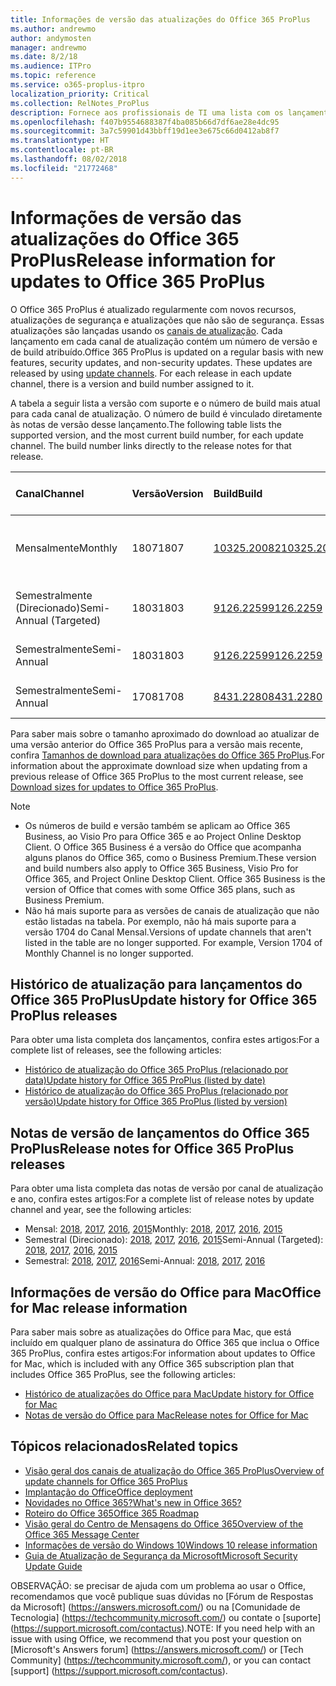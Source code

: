 ```yaml
---
title: Informações de versão das atualizações do Office 365 ProPlus
ms.author: andrewmo
author: andymosten
manager: andrewmo
ms.date: 8/2/18
ms.audience: ITPro
ms.topic: reference
ms.service: o365-proplus-itpro
localization_priority: Critical
ms.collection: RelNotes_ProPlus
description: Fornece aos profissionais de TI uma lista com os lançamentos mais recentes para o Office 365 ProPlus para cada canal de atualização, e links para notas de versão e o histórico de atualizações
ms.openlocfilehash: f407b9554688387f4ba085b66d7df6ae28e4dc95
ms.sourcegitcommit: 3a7c59901d43bbff19d1ee3e675c66d0412ab8f7
ms.translationtype: HT
ms.contentlocale: pt-BR
ms.lasthandoff: 08/02/2018
ms.locfileid: "21772468"
---
```

# <a name="release-information-for-updates-to-office-365-proplus"></a><span data-ttu-id="cfd2b-103">Informações de versão das atualizações do Office 365 ProPlus</span><span class="sxs-lookup"><span data-stu-id="cfd2b-103">Release information for updates to Office 365 ProPlus</span></span>

<span data-ttu-id="cfd2b-p101">O Office 365 ProPlus é atualizado regularmente com novos recursos, atualizações de segurança e atualizações que não são de segurança. Essas atualizações são lançadas usando os [canais de atualização](https://docs.microsoft.com/deployoffice/overview-of-update-channels-for-office-365-proplus). Cada lançamento em cada canal de atualização contém um número de versão e de build atribuído.</span><span class="sxs-lookup"><span data-stu-id="cfd2b-p101">Office 365 ProPlus is updated on a regular basis with new features, security updates, and non-security updates. These updates are released by using [update channels](https://docs.microsoft.com/deployoffice/overview-of-update-channels-for-office-365-proplus). For each release in each update channel, there is a version and build number assigned to it.</span></span> 

<span data-ttu-id="cfd2b-p102">A tabela a seguir lista a versão com suporte e o número de build mais atual para cada canal de atualização. O número de build é vinculado diretamente às notas de versão desse lançamento.</span><span class="sxs-lookup"><span data-stu-id="cfd2b-p102">The following table lists the supported version, and the most current build number, for each update channel. The build number links directly to the release notes for that release.</span></span> 

  
|<span data-ttu-id="cfd2b-109">**Canal**</span><span class="sxs-lookup"><span data-stu-id="cfd2b-109">**Channel**</span></span>|<span data-ttu-id="cfd2b-110">**Versão**</span><span class="sxs-lookup"><span data-stu-id="cfd2b-110">**Version**</span></span>|<span data-ttu-id="cfd2b-111">**Build**</span><span class="sxs-lookup"><span data-stu-id="cfd2b-111">**Build**</span></span>|<span data-ttu-id="cfd2b-112">**Data de lançamento**</span><span class="sxs-lookup"><span data-stu-id="cfd2b-112">**Release date**</span></span>|<span data-ttu-id="cfd2b-113">**Versão atual até**</span><span class="sxs-lookup"><span data-stu-id="cfd2b-113">**Current version until**</span></span>|
|:-----|:-----|:-----|:-----|:-----|
|<span data-ttu-id="cfd2b-114">Mensalmente</span><span class="sxs-lookup"><span data-stu-id="cfd2b-114">Monthly</span></span>  <br/> |<span data-ttu-id="cfd2b-115">1807</span><span class="sxs-lookup"><span data-stu-id="cfd2b-115">1807</span></span>  <br/> |[<span data-ttu-id="cfd2b-116">10325.20082</span><span class="sxs-lookup"><span data-stu-id="cfd2b-116">10325.20082</span></span>](monthly-channel-2018.md#version-1807-july-25)  <br/> | <span data-ttu-id="cfd2b-117">25 de julho de 2018</span><span class="sxs-lookup"><span data-stu-id="cfd2b-117">July 25, 2018</span></span>  <br/> |<span data-ttu-id="cfd2b-118">Lançamos a versão 1808</span><span class="sxs-lookup"><span data-stu-id="cfd2b-118">Version 1807 is released</span></span> <br/>|
|<span data-ttu-id="cfd2b-119">Semestralmente (Direcionado)</span><span class="sxs-lookup"><span data-stu-id="cfd2b-119">Semi-Annual (Targeted)</span></span>  <br/> |<span data-ttu-id="cfd2b-120">1803</span><span class="sxs-lookup"><span data-stu-id="cfd2b-120">1803</span></span>  <br/> |[<span data-ttu-id="cfd2b-121">9126.2259</span><span class="sxs-lookup"><span data-stu-id="cfd2b-121">9126.2259</span></span>](semi-annual-channel-targeted-2018.md#version-1803-july-10)  <br/> | <span data-ttu-id="cfd2b-122">10 de julho de 2018</span><span class="sxs-lookup"><span data-stu-id="cfd2b-122">July 10, 2018</span></span>  <br/> |<span data-ttu-id="cfd2b-123">11 de setembro de 2018</span><span class="sxs-lookup"><span data-stu-id="cfd2b-123">September 11, 2018</span></span> <br/>|
|<span data-ttu-id="cfd2b-124">Semestralmente</span><span class="sxs-lookup"><span data-stu-id="cfd2b-124">Semi-Annual</span></span> <br/> |<span data-ttu-id="cfd2b-125">1803</span><span class="sxs-lookup"><span data-stu-id="cfd2b-125">1803</span></span>  <br/> | [<span data-ttu-id="cfd2b-126">9126.2259</span><span class="sxs-lookup"><span data-stu-id="cfd2b-126">9126.2259</span></span>](semi-annual-channel-2018.md#version-1803-july-10) <br/> |<span data-ttu-id="cfd2b-127">10 de julho de 2018</span><span class="sxs-lookup"><span data-stu-id="cfd2b-127">July 10, 2018</span></span>  <br/> |<span data-ttu-id="cfd2b-128">8 de janeiro de 2019</span><span class="sxs-lookup"><span data-stu-id="cfd2b-128">January 8, 2019</span></span> <br/>|
|<span data-ttu-id="cfd2b-129">Semestralmente</span><span class="sxs-lookup"><span data-stu-id="cfd2b-129">Semi-Annual</span></span> <br/> |<span data-ttu-id="cfd2b-130">1708</span><span class="sxs-lookup"><span data-stu-id="cfd2b-130">1708</span></span>  <br/> |[<span data-ttu-id="cfd2b-131">8431.2280</span><span class="sxs-lookup"><span data-stu-id="cfd2b-131">8431.2280</span></span>](semi-annual-channel-2018.md#version-1708-july-10)  <br/> | <span data-ttu-id="cfd2b-132">10 de julho de 2018</span><span class="sxs-lookup"><span data-stu-id="cfd2b-132">July 10, 2018</span></span>  <br/> |<span data-ttu-id="cfd2b-133">12 de março de 2019</span><span class="sxs-lookup"><span data-stu-id="cfd2b-133">March 12, 2019</span></span> <br/>|

<span data-ttu-id="cfd2b-134">Para saber mais sobre o tamanho aproximado do download ao atualizar de uma versão anterior do Office 365 ProPlus para a versão mais recente, confira [Tamanhos de download para atualizações do Office 365 ProPlus](download-sizes-office365-proplus-updates.md).</span><span class="sxs-lookup"><span data-stu-id="cfd2b-134">For information about the approximate download size when updating from a previous release of Office 365 ProPlus to the most current release, see [Download sizes for updates to Office 365 ProPlus](download-sizes-office365-proplus-updates.md).</span></span>

> [!NOTE]
> - <span data-ttu-id="cfd2b-p103">Os números de build e versão também se aplicam ao Office 365 Business, ao Visio Pro para Office 365 e ao Project Online Desktop Client. O Office 365 Business é a versão do Office que acompanha alguns planos do Office 365, como o Business Premium.</span><span class="sxs-lookup"><span data-stu-id="cfd2b-p103">These version and build numbers also apply to Office 365 Business, Visio Pro for Office 365, and Project Online Desktop Client. Office 365 Business is the version of Office that comes with some Office 365 plans, such as Business Premium.</span></span>
> - <span data-ttu-id="cfd2b-p104">Não há mais suporte para as versões de canais de atualização que não estão listadas na tabela. Por exemplo, não há mais suporte para a versão 1704 do Canal Mensal.</span><span class="sxs-lookup"><span data-stu-id="cfd2b-p104">Versions of update channels that aren't listed in the table are no longer supported. For example, Version 1704 of Monthly Channel is no longer supported.</span></span> 


## <a name="update-history-for-office-365-proplus-releases"></a><span data-ttu-id="cfd2b-139">Histórico de atualização para lançamentos do Office 365 ProPlus</span><span class="sxs-lookup"><span data-stu-id="cfd2b-139">Update history for Office 365 ProPlus releases</span></span>

<span data-ttu-id="cfd2b-140">Para obter uma lista completa dos lançamentos, confira estes artigos:</span><span class="sxs-lookup"><span data-stu-id="cfd2b-140">For a complete list of releases, see the following articles:</span></span>
 - [<span data-ttu-id="cfd2b-141">Histórico de atualização do Office 365 ProPlus (relacionado por data)</span><span class="sxs-lookup"><span data-stu-id="cfd2b-141">Update history for Office 365 ProPlus (listed by date)</span></span>](update-history-office365-proplus-by-date.md)
 - [<span data-ttu-id="cfd2b-142">Histórico de atualização do Office 365 ProPlus (relacionado por versão)</span><span class="sxs-lookup"><span data-stu-id="cfd2b-142">Update history for Office 365 ProPlus (listed by version)</span></span>](update-history-office365-proplus-by-version.md)

## <a name="release-notes-for-office-365-proplus-releases"></a><span data-ttu-id="cfd2b-143">Notas de versão de lançamentos do Office 365 ProPlus</span><span class="sxs-lookup"><span data-stu-id="cfd2b-143">Release notes for Office 365 ProPlus releases</span></span>

<span data-ttu-id="cfd2b-144">Para obter uma lista completa das notas de versão por canal de atualização e ano, confira estes artigos:</span><span class="sxs-lookup"><span data-stu-id="cfd2b-144">For a complete list of release notes by update channel and year, see the following articles:</span></span>
 - <span data-ttu-id="cfd2b-145">Mensal: [2018](monthly-channel-2018.md), [2017](monthly-channel-2017.md), [2016](monthly-channel-2016.md), [2015](monthly-channel-2015.md)</span><span class="sxs-lookup"><span data-stu-id="cfd2b-145">Monthly: [2018](monthly-channel-2018.md), [2017](monthly-channel-2017.md), [2016](monthly-channel-2016.md), [2015](monthly-channel-2015.md)</span></span>
 - <span data-ttu-id="cfd2b-146">Semestral (Direcionado): [2018](semi-annual-channel-targeted-2018.md), [2017](semi-annual-channel-targeted-2017.md), [2016](semi-annual-channel-targeted-2016.md), [2015](semi-annual-channel-targeted-2015.md)</span><span class="sxs-lookup"><span data-stu-id="cfd2b-146">Semi-Annual (Targeted): [2018](semi-annual-channel-targeted-2018.md), [2017](semi-annual-channel-targeted-2017.md), [2016](semi-annual-channel-targeted-2016.md), [2015](semi-annual-channel-targeted-2015.md)</span></span>
 - <span data-ttu-id="cfd2b-147">Semestral: [2018](semi-annual-channel-2018.md), [2017](semi-annual-channel-2017.md), [2016](semi-annual-channel-2016.md)</span><span class="sxs-lookup"><span data-stu-id="cfd2b-147">Semi-Annual: [2018](semi-annual-channel-2018.md), [2017](semi-annual-channel-2017.md), [2016](semi-annual-channel-2016.md)</span></span>

## <a name="office-for-mac-release-information"></a><span data-ttu-id="cfd2b-148">Informações de versão do Office para Mac</span><span class="sxs-lookup"><span data-stu-id="cfd2b-148">Office for Mac release information</span></span>

<span data-ttu-id="cfd2b-149">Para saber mais sobre as atualizações do Office para Mac, que está incluído em qualquer plano de assinatura do Office 365 que inclua o Office 365 ProPlus, confira estes artigos:</span><span class="sxs-lookup"><span data-stu-id="cfd2b-149">For information about updates to Office for Mac, which is included with any Office 365 subscription plan that includes Office 365 ProPlus, see the following articles:</span></span>
 - [<span data-ttu-id="cfd2b-150">Histórico de atualizações do Office para Mac</span><span class="sxs-lookup"><span data-stu-id="cfd2b-150">Update history for Office for Mac</span></span>](update-history-office-for-mac.md)
 - [<span data-ttu-id="cfd2b-151">Notas de versão do Office para Mac</span><span class="sxs-lookup"><span data-stu-id="cfd2b-151">Release notes for Office for Mac</span></span>](release-notes-office-for-mac.md)


## <a name="related-topics"></a><span data-ttu-id="cfd2b-152">Tópicos relacionados</span><span class="sxs-lookup"><span data-stu-id="cfd2b-152">Related topics</span></span>

- [<span data-ttu-id="cfd2b-153">Visão geral dos canais de atualização do Office 365 ProPlus</span><span class="sxs-lookup"><span data-stu-id="cfd2b-153">Overview of update channels for Office 365 ProPlus</span></span>](https://docs.microsoft.com/deployoffice/overview-of-update-channels-for-office-365-proplus)
- [<span data-ttu-id="cfd2b-154">Implantação do Office</span><span class="sxs-lookup"><span data-stu-id="cfd2b-154">Office deployment</span></span>](https://docs.microsoft.com/deployoffice/)
- [<span data-ttu-id="cfd2b-155">Novidades no Office 365?</span><span class="sxs-lookup"><span data-stu-id="cfd2b-155">What's new in Office 365?</span></span>](https://support.office.com/article/95c8d81d-08ba-42c1-914f-bca4603e1426)
- [<span data-ttu-id="cfd2b-156">Roteiro do Office 365</span><span class="sxs-lookup"><span data-stu-id="cfd2b-156">Office 365 Roadmap</span></span>](https://products.office.com/business/office-365-roadmap)
- [<span data-ttu-id="cfd2b-157">Visão geral do Centro de Mensagens do Office 365</span><span class="sxs-lookup"><span data-stu-id="cfd2b-157">Overview of the Office 365 Message Center</span></span>](https://support.office.com/article/38fb3333-bfcc-4340-a37b-deda509c2093)
- [<span data-ttu-id="cfd2b-158">Informações de versão do Windows 10</span><span class="sxs-lookup"><span data-stu-id="cfd2b-158">Windows 10 release information</span></span>](https://www.microsoft.com/itpro/windows-10/release-information)
- [<span data-ttu-id="cfd2b-159">Guia de Atualização de Segurança da Microsoft</span><span class="sxs-lookup"><span data-stu-id="cfd2b-159">Microsoft Security Update Guide</span></span>](https://portal.msrc.microsoft.com/)

<span data-ttu-id="cfd2b-160">OBSERVAÇÃO: se precisar de ajuda com um problema ao usar o Office, recomendamos que você publique suas dúvidas no [Fórum de Respostas da Microsoft] (https://answers.microsoft.com/) ou na [Comunidade de Tecnologia] (https://techcommunity.microsoft.com/) ou contate o [suporte] (https://support.microsoft.com/contactus).</span><span class="sxs-lookup"><span data-stu-id="cfd2b-160">NOTE: If you need help with an issue with using Office, we recommend that you post your question on [Microsoft's Answers forum] (https://answers.microsoft.com/) or [Tech Community] (https://techcommunity.microsoft.com/), or you can contact [support] (https://support.microsoft.com/contactus).</span></span>